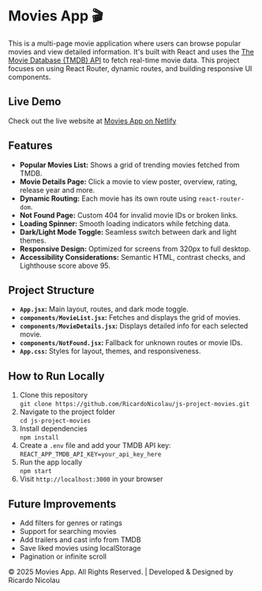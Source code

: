 # Movies App 🎬

This is a multi-page movie application where users can browse popular movies and view detailed information. It's built with React and uses the [The Movie Database (TMDB) API](https://www.themoviedb.org/) to fetch real-time movie data. This project focuses on using React Router, dynamic routes, and building responsive UI components.

## Live Demo

Check out the live website at [Movies App on Netlify](https://movies-app-rn.netlify.app)

## Features

- **Popular Movies List:** Shows a grid of trending movies fetched from TMDB.
- **Movie Details Page:** Click a movie to view poster, overview, rating, release year and more.
- **Dynamic Routing:** Each movie has its own route using `react-router-dom`.
- **Not Found Page:** Custom 404 for invalid movie IDs or broken links.
- **Loading Spinner:** Smooth loading indicators while fetching data.
- **Dark/Light Mode Toggle:** Seamless switch between dark and light themes.
- **Responsive Design:** Optimized for screens from 320px to full desktop.
- **Accessibility Considerations:** Semantic HTML, contrast checks, and Lighthouse score above 95.

## Project Structure

- **`App.jsx`:** Main layout, routes, and dark mode toggle.
- **`components/MovieList.jsx`:** Fetches and displays the grid of movies.
- **`components/MovieDetails.jsx`:** Displays detailed info for each selected movie.
- **`components/NotFound.jsx`:** Fallback for unknown routes or movie IDs.
- **`App.css`:** Styles for layout, themes, and responsiveness.

## How to Run Locally

1. Clone this repository  
   `git clone https://github.com/RicardoNicolau/js-project-movies.git`
2. Navigate to the project folder  
   `cd js-project-movies`
3. Install dependencies  
   `npm install`
4. Create a `.env` file and add your TMDB API key:  
   `REACT_APP_TMDB_API_KEY=your_api_key_here`
5. Run the app locally  
   `npm start`
6. Visit `http://localhost:3000` in your browser

## Future Improvements

- Add filters for genres or ratings
- Support for searching movies
- Add trailers and cast info from TMDB
- Save liked movies using localStorage
- Pagination or infinite scroll

© 2025 Movies App. All Rights Reserved. | Developed & Designed by Ricardo Nicolau
